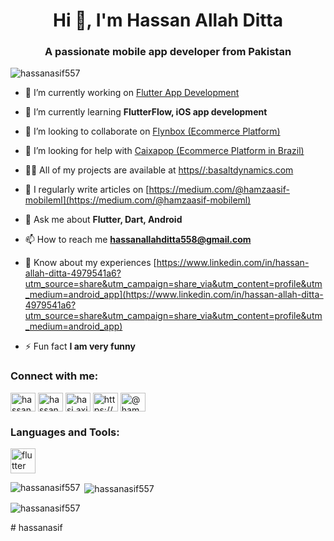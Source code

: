 <h1 align="center">Hi 👋, I'm Hassan Allah Ditta</h1>
<h3 align="center">A passionate mobile app developer from Pakistan</h3>

<p align="left"> <img src="https://komarev.com/ghpvc/?username=hassanasif557&label=Profile%20views&color=0e75b6&style=flat" alt="hassanasif557" /> </p>

- 🔭 I’m currently working on [Flutter App Development](https://drive.google.com/file/d/1zt5Dz_a4zvAL_H2E0upue-oP-hFaPqdk/view?usp=drive_link)

- 🌱 I’m currently learning **FlutterFlow, iOS app development**

- 👯 I’m looking to collaborate on [Flynbox (Ecommerce Platform)](https://drive.google.com/file/d/1zzBYfMbI6Amac5eJEOggvAiNDfcyY0I8/view?usp=drive_link)

- 🤝 I’m looking for help with [Caixapop (Ecommerce Platform in Brazil)](https://drive.google.com/file/d/1k1UG9AABxkWtjVUqbVEp5H7WJaKQ-Sgc/view?usp=drive_link)

- 👨‍💻 All of my projects are available at [https//:basaltdynamics.com](https//:basaltdynamics.com)

- 📝 I regularly write articles on [https://medium.com/@hamzaasif-mobileml](https://medium.com/@hamzaasif-mobileml)

- 💬 Ask me about **Flutter, Dart, Android**

- 📫 How to reach me **hassanallahditta558@gmail.com**

- 📄 Know about my experiences [https://www.linkedin.com/in/hassan-allah-ditta-4979541a6?utm_source=share&utm_campaign=share_via&utm_content=profile&utm_medium=android_app](https://www.linkedin.com/in/hassan-allah-ditta-4979541a6?utm_source=share&utm_campaign=share_via&utm_content=profile&utm_medium=android_app)

- ⚡ Fun fact **I am very funny**

<h3 align="left">Connect with me:</h3>
<p align="left">
<a href="https://linkedin.com/in/hassan allah ditta" target="blank"><img align="center" src="https://raw.githubusercontent.com/rahuldkjain/github-profile-readme-generator/master/src/images/icons/Social/linked-in-alt.svg" alt="hassan allah ditta" height="30" width="40" /></a>
<a href="https://fb.com/hassan axif" target="blank"><img align="center" src="https://raw.githubusercontent.com/rahuldkjain/github-profile-readme-generator/master/src/images/icons/Social/facebook.svg" alt="hassan axif" height="30" width="40" /></a>
<a href="https://instagram.com/hasi.axif" target="blank"><img align="center" src="https://raw.githubusercontent.com/rahuldkjain/github-profile-readme-generator/master/src/images/icons/Social/instagram.svg" alt="hasi.axif" height="30" width="40" /></a>
<a href="https://www.behance.net/https://www.behance.net/hassanasif15#" target="blank"><img align="center" src="https://raw.githubusercontent.com/rahuldkjain/github-profile-readme-generator/master/src/images/icons/Social/behance.svg" alt="https://www.behance.net/hassanasif15#" height="30" width="40" /></a>
<a href="https://medium.com/@hamzaasif-mobileml" target="blank"><img align="center" src="https://raw.githubusercontent.com/rahuldkjain/github-profile-readme-generator/master/src/images/icons/Social/medium.svg" alt="@hamzaasif-mobileml" height="30" width="40" /></a>
</p>

<h3 align="left">Languages and Tools:</h3>
<p align="left"> <a href="https://flutter.dev" target="_blank" rel="noreferrer"> <img src="https://www.vectorlogo.zone/logos/flutterio/flutterio-icon.svg" alt="flutter" width="40" height="40"/> </a> </p>

<p><img align="left" src="https://github-readme-stats.vercel.app/api/top-langs?username=hassanasif557&show_icons=true&locale=en&layout=compact" alt="hassanasif557" /></p>

<p>&nbsp;<img align="center" src="https://github-readme-stats.vercel.app/api?username=hassanasif557&show_icons=true&locale=en" alt="hassanasif557" /></p>

<p><img align="center" src="https://github-readme-streak-stats.herokuapp.com/?user=hassanasif557&" alt="hassanasif557" /></p>
# hassanasif

